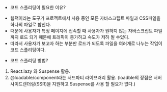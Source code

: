 * 코드 스플리팅이 필요한 이유?
 - 웹팩이라는 도구가 프로젝트에서 사용 중인 모든 자바스크립트 파일과 CSS파일을 하나의 파일로 합친다.
 - 때문에 사용자가 특정 페이지에 접속할 때 사용자가 원하지 않는 자바스크립트 파일까지 로드 되기 때문에 트래픽이 증가하고
   속도가 저하 될 수있다.
 - 따라서 사용자가 보고자 하는 부분만 로드가 되도록 파일을 여러개로 나누는 작업이 코드 스플리팅이다.
 
* 코드 스플리팅 방법?
 1. React.lazy 와 Suspense 활용.
 2. @loadable/component라는 서드파티 라이브러리 활용. (loadble의 장점은 서버사이드렌더링(SSR)을 지원하고 Suspense를 사용 할 필요가 없다.)
